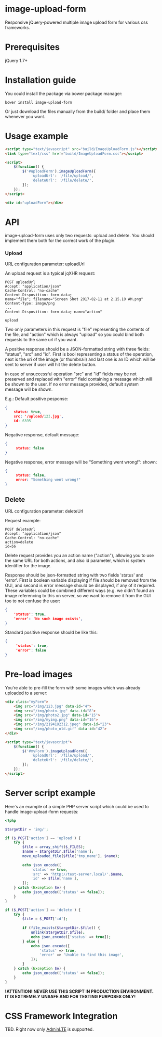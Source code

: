 # image-upload-form
Responsive jQuery-powered multiple image upload form for various css frameworks.

# Prerequisites
jQuery 1.7+

# Installation guide
You could install the package via bower package manager:
```
bower install image-upload-form
```
Or just download the files manually from the build/ folder and place them whenever you want.

# Usage example
```html
<script type="text/javascript" src="build/ImageUploadForm.js"></script>
<link type="text/css" href="build/ImageUploadForm.css"></script>

<script>
    $(function() {
        $('#uploadForm').imageUploadForm({
            'uploadUrl': '/file/upload/',
            'deleteUrl': '/file/delete/',
        });
    });
</script>

<div id="uploadForm"></div>
```

# API
image-upload-form uses only two requests: upload and delete. You should implement them both for the correct work of the plugin.
### Upload
URL configuration parameter: uploadUrl

An upload request is a typical jqXHR request:
```text
POST uploadUrl
Accept: "application/json"
Cache-Control: "no-cache"
Content-Disposition: form-data;
name="file"; filename="Screen Shot 2017-02-11 at 2.15.10 AM.png"
Content-Type: image/png
...
Content-Disposition: form-data; name="action"

upload
```
Two only parameters in this request is "file" representing the contents of the file, and "action" which is always "upload" so you could bind both requests to the same url if you want.

A positive response should be a JSON-formatted string with three fields: "status", "src" and "id". First is bool representing a status of the operation, next is the uri of the image (or thumbnail) and last one is an ID which will be sent to server if user will hit the delete button.

In case of unsuccessful operation "src" and "id" fields may be not preserved and replaced with "error" field containing a message which will be shown to the user. If no error message provided, default system message will be shown.

E.g.:
Default positive pesponse:
```json
{
    status: true,
    src: '/upload/123.jpg',
    id: 6395
}
```

Negative response, default message:
```json
{
     status: false
}
```

Negative response, error message will be "Something went wrong!":
shown:
```json
{
     status: false,
     error: "Something went wrong!"
}
```

## Delete
URL configuration parameter: deleteUrl

Request example:
```
POST deleteUrl
Accept: "application/json"
Cache-Control: "no-cache"
action=delete
id=56
```

Delete request provides you an action name ("action"), allowing you to use the same URL for both actions, and also id parameter, which is system identifier for the image.

Response should be json-formatted string with two fields 'status' and 'error'. First is boolean variable displaying if file should be removed from the GUI, and second is error message should be displayed, if any of it required. These variables could be combined different ways (e.g. we didn't found an image referencing to this on server, so we want to remove it from the GUI too to not confuse the user:
```json
{
    'status': true,
    'error': 'No such image exists',
}
```

Standard positive response should be like this:
```json
{
     'status': true,
     'error': false
}
```

# Pre-load images
You're able to pre-fill the form with some images which was already uploaded to a server:
```html
<div class="myForm">
    <img src="/img/123.jpg" data-id="4">
    <img src="/img/photo.jpg" data-id="8">
    <img src="/img/photo2.jpg" data-id="15">
    <img src="/img/myimg.png" data-id="16">
    <img src="/img/2194182312.jpeg" data-id="23">
    <img src="/img/photo_old.gif" data-id="42">
</div>

<script type="text/javascript">
    $(function() {
        $('#myForm').imageUploadForm({
            'uploadUrl': '/file/upload/',
            'deleteUrl': '/file/delete/',
        });
    });
</script>
```

# Server script example
Here's an example of a simple PHP server script which could be used to handle image-upload-form requests:
```php
<?php

$targetDir = 'img/';

if ($_POST['action'] == 'upload') {
    try {
        $file = array_shift($_FILES);
        $name = $targetDir.$file['name'];
        move_uploaded_file($file['tmp_name'], $name);
        
        echo json_encode([
            'status' => true,
            'src' => 'http://test-server.local/'.$name,
            'id' => $file['name'],
        ]);
    } catch (Exception $e) {
        echo json_encode(['status' => false]);
    }
}

if ($_POST['action'] == 'delete') {
    try {
        $file = $_POST['id'];
        
        if (file_exists($targetDir.$file)) {
            unlink($targetDir.$file);
            echo json_encode(['status' => true]);
        } else {
            echo json_encode([
                'status' => true,
                'error' => 'Unable to find this image',
            ]);
        }
    } catch (Exception $e) {
        echo json_encode(['status' => false]);
    }
}
```
**!ATTENTION! NEVER USE THIS SCRIPT IN PRODUCTION ENVIRONMENT. IT IS EXTREMELY UNSAFE AND FOR TESTING PURPOSES ONLY!**

# CSS Framework Integration
TBD. Right now only [AdminLTE](https://almsaeedstudio.com/themes/AdminLTE/index2.html) is supported.